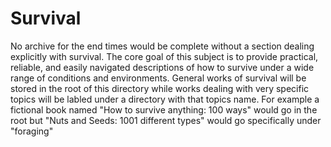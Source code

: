 # Survival
No archive for the end times would be complete without a section dealing explicitly with survival. The core goal of this subject is to provide practical, reliable, and easily navigated descriptions of how to survive under a wide range of conditions and environments. General works of survival will be stored in the root of this directory while works dealing with very specific topics will be labled under a directory with that topics name. For example a fictional book named "How to survive anything: 100 ways" would go in the root but "Nuts and Seeds: 1001 different types" would go specifically under "foraging"

